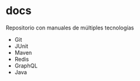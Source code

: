 # docs
Repositorio con manuales de múltiples tecnologías

- Git
- JUnit
- Maven
- Redis
- GraphQL
- Java